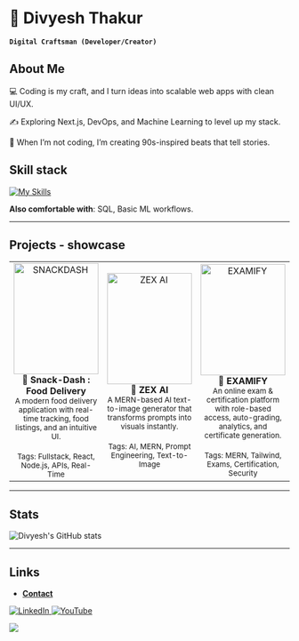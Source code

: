 # 👑 Divyesh Thakur  
**`Digital Craftsman (Developer/Creator)`** 

## About Me
💻 Coding is my craft, and I turn ideas into scalable web apps with clean UI/UX.

✍️ Exploring Next.js, DevOps, and Machine Learning to level up my stack.

🎵 When I’m not coding, I’m creating 90s-inspired beats that tell stories.


## Skill stack
<!-- Skill icons provided by skill-icons. Full icon list and names:
     https://github.com/tandpfun/skill-icons?tab=readme-ov-file#icons-list -->
[![My Skills](https://skillicons.dev/icons?i=java,javascript,react,mongodb,git,github,tailwind,nodejs,&theme=light)](https://skillicons.dev)

**Also comfortable with**: SQL, Basic ML workflows.


---

## Projects - showcase

<table>
  <tr>
    <td align="center" width="33%">
<!--       <a href="https://github.com/maximus-soares/Projects/blob/main/AI%20Projects/Deepseek.md"> -->
        <img src="https://media.gettyimages.com/id/1404009564/vector/food-delivery-concept.jpg?s=612x612&w=0&k=20&c=v3C97YQu612tkg3RGiEhpEzEz5-p9AYHViwAwKTgZyA="
             alt="SNACKDASH"
             style="width:100%; height:200px; object-fit:cover;"/>
      </a>
      <br/>
      <b> 🍔 Snack-Dash : Food Delivery</b><br/>
      <sub>A modern food delivery application with real-time tracking, food listings, and an intuitive UI.</sub><br/>
<!--       🔗 <a href="https://github.com/maximus-soares/Projects/blob/main/AI%20Projects/Deepseek.md">Repo</a> -->
      <br/>
      <sub>Tags: Fullstack, React, Node.js, APIs, Real-Time</sub>
    </td>
    <td align="center" width="33%">
<!--       <a href="https://github.com/maximus-soares/Projects/blob/main/CICD%20Pipeline/Set%20Up%20a%20Web%20App%20in%20the%20Cloud.md"> -->
        <img src="https://media.gettyimages.com/id/1346301198/photo/robotic-arms-making-tree.jpg?s=612x612&w=0&k=20&c=oUNhMJmieD7k6uBYH088OkHKah1GSjvCqXPUMbRQaOY="
             alt="ZEX AI"
             style="width:100%; height:200px; object-fit:cover;"/>
      </a>
      <br/>
      <b> 🤖 ZEX AI</b><br/>
      <sub>A MERN-based AI text-to-image generator that transforms prompts into visuals instantly.</sub><br/>
<!--       🔗 <a href="https://github.com/maximus-soares/Projects/blob/main/CICD%20Pipeline/Set%20Up%20a%20Web%20App%20in%20the%20Cloud.md">Repo</a> -->
      <br/>
      <sub>Tags: AI, MERN, Prompt Engineering, Text-to-Image</sub>
    </td>
    <td align="center" width="33%">
<!--       <a href="https://github.com/maximus-soares/Projects/blob/main/Networking/1%20Build%20a%20VPC.md"> -->
        <img src="https://media.gettyimages.com/id/1442429496/vector/educational-exam-flat-design-vector-illustration.jpg?s=612x612&w=0&k=20&c=9jmGx4jKsEwRUJ74Q6_w-hVqGe6GRW4GUIGqVhQjLZM="
             alt="EXAMIFY"
             style="width:100%; height:200px; object-fit:cover;"/>
      </a>
      <br/>
      <b> 📝 EXAMIFY </b><br/>
      <sub>An online exam & certification platform with role-based access, auto-grading, analytics, and certificate generation.</sub><br/>
<!--       🔗 <a href="https://github.com/maximus-soares/Projects/blob/main/Networking/1%20Build%20a%20VPC.md">Repo</a> -->
      <br/>
      <sub>Tags: MERN, Tailwind, Exams, Certification, Security</sub>
    </td>
  </tr>
</table>

---

## Stats
    
![Divyesh's GitHub stats](https://github-readme-stats.vercel.app/api?username=divyeshthaakur&show_icons=true&theme=gruvbox)

---

## Links
- [**Contact**](thaakurdivyesh@gmail.com)

<a href="https://www.linkedin.com/in/thaakur-divyesh/" target="blank">
  <img src="https://skillicons.dev/icons?i=linkedin" alt="LinkedIn" />
</a>

<a href="https://www.youtube.com/channel/UCNVFQDH0ltPfXGb3jTaXkIA" target="blank">
  <img src="https://img.shields.io/badge/YouTube-FF0000?style=for-the-badge&logo=youtube&logoColor=white" 
       alt="YouTube"/>
</a>



<!-- Optional: fun GIF. Consider replacing with contribution streak or removing for a tighter, more professional finish. -->
![](https://media.giphy.com/media/v1.Y2lkPTc5MGI3NjExdXh2ZzdlYWZndHl2dWcyb2RveHlpYzhsand5YmRmaHRwdXhlcGZhZyZlcD12MV9naWZzX3RyZW5kaW5nJmN0PWc/l3q2wJsC23ikJg9xe/giphy.gif)
